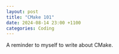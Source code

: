 ```yaml
---
layout: post
title: "CMake 101"
date: 2024-08-14 23:00 +1100
categories: Coding
---
```

A reminder to myself to write about CMake.